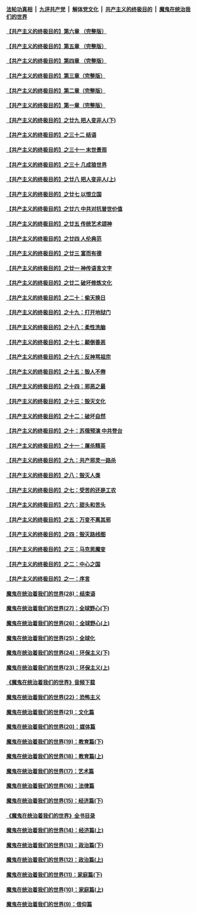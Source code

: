 

####  [法轮功真相](../../../../basic/blob/master/README.md?t=06271102) &nbsp;|&nbsp; [九评共产党](../../../../9ping.md/blob/master/README.md?t=06271102) &nbsp;|&nbsp; [解体党文化](../../../../jtdwh.md/blob/master/README.md?t=06271102)  &nbsp;|&nbsp; [共产主义的终极目的](../../../../gczydzjmd.md/blob/master/README.md?t=06271102) &nbsp;|&nbsp; [魔鬼在统治我们的世界](../../../../mgztzwmdsj.md/blob/master/README.md?t=06271102) 

#### [【共产主义的终极目的】第六章 （完整版）](../pages/nsc422/n11428913.md?t=06271102) 

#### [【共产主义的终极目的】第五章 （完整版）](../pages/nsc422/n11428912.md?t=06271102) 

#### [【共产主义的终极目的】第四章 （完整版）](../pages/nsc422/n11428907.md?t=06271102) 

#### [【共产主义的终极目的】第三章（完整版）](../pages/nsc422/n11428848.md?t=06271102) 

#### [【共产主义的终极目的】第二章（完整版）](../pages/nsc422/n11428831.md?t=06271102) 

#### [【共产主义的终极目的】第一章（完整版）](../pages/nsc422/n11417651.md?t=06271102) 

#### [【共产主义的终极目的】之廿九 把人变非人(下)](../pages/nsc422/n11344140.md?t=06271102) 

#### [【共产主义的终极目的】之三十二 结语](../pages/nsc422/n11360535.md?t=06271102) 

#### [【共产主义的终极目的】之三十一 末世景观](../pages/nsc422/n11351129.md?t=06271102) 

#### [【共产主义的终极目的】之三十 几成狼世界](../pages/nsc422/n11348280.md?t=06271102) 

#### [【共产主义的终极目的】之廿八 把人变非人(上)](../pages/nsc422/n11340492.md?t=06271102) 

#### [【共产主义的终极目的】之廿七 以恨立国](../pages/nsc422/n11336944.md?t=06271102) 

#### [【共产主义的终极目的】之廿六 中共对抗普世价值](../pages/nsc422/n11324785.md?t=06271102) 

#### [【共产主义的终极目的】之廿五 传统艺术颂神](../pages/nsc422/n11296396.md?t=06271102) 

#### [【共产主义的终极目的】之廿四 人伦典范](../pages/nsc422/n11296397.md?t=06271102) 

#### [【共产主义的终极目的】之廿三 富而有德](../pages/nsc422/n11283598.md?t=06271102) 

#### [【共产主义的终极目的】之廿一 神传语言文字](../pages/nsc422/n11263265.md?t=06271102) 

#### [【共产主义的终极目的】之廿二 破坏修炼文化](../pages/nsc422/n11245728.md?t=06271102) 

#### [【共产主义的终极目的】之二十：偷天换日](../pages/nsc422/n11238846.md?t=06271102) 

#### [【共产主义的终极目的】之十九：打开地狱门](../pages/nsc422/n11206376.md?t=06271102) 

#### [【共产主义的终极目的】之十八：柔性洗脑](../pages/nsc422/n11199994.md?t=06271102) 

#### [【共产主义的终极目的】之十七：颠倒善恶](../pages/nsc422/n11179782.md?t=06271102) 

#### [【共产主义的终极目的】之十六：反神骂祖宗](../pages/nsc422/n11166798.md?t=06271102) 

#### [【共产主义的终极目的】之十五：毁人不倦](../pages/nsc422/n11166792.md?t=06271102) 

#### [【共产主义的终极目的】之十四：邪恶之最](../pages/nsc422/n11150249.md?t=06271102) 

#### [【共产主义的终极目的】之十三：毁灭文化](../pages/nsc422/n11135227.md?t=06271102) 

#### [【共产主义的终极目的】之十二：破坏自然](../pages/nsc422/n11135214.md?t=06271102) 

#### [【共产主义的终极目的】之十：苏俄预演 中共登台](../pages/nsc422/n11118424.md?t=06271102) 

#### [【共产主义的终极目的】之十一：屠杀精英](../pages/nsc422/n11118442.md?t=06271102) 

#### [【共产主义的终极目的】之九：共产邪灵一路杀](../pages/nsc422/n11114139.md?t=06271102) 

#### [【共产主义的终极目的】之八：毁灭人类](../pages/nsc422/n11108503.md?t=06271102) 

#### [【共产主义的终极目的】之七：受苦的还是工农](../pages/nsc422/n11101809.md?t=06271102) 

#### [【共产主义的终极目的】之六：甜头和苦头](../pages/nsc422/n11096971.md?t=06271102) 

#### [【共产主义的终极目的】之五：万变不离其邪](../pages/nsc422/n11091285.md?t=06271102) 

#### [【共产主义的终极目的】之四：毁灭路线图](../pages/nsc422/n11086284.md?t=06271102) 

#### [【共产主义的终极目的】之三：马克思魔变](../pages/nsc422/n11061941.md?t=06271102) 

#### [【共产主义的终极目的】之二：中心之国](../pages/nsc422/n11047728.md?t=06271102) 

#### [【共产主义的终极目的】之一：序言](../pages/nsc422/n11086077.md?t=06271102) 

#### [魔鬼在统治着我们的世界(28)：结束语](../pages/nsc422/n10936246.md?t=06271102) 

#### [魔鬼在统治着我们的世界(27)：全球野心(下)](../pages/nsc422/n10928319.md?t=06271102) 

#### [魔鬼在统治着我们的世界(26)：全球野心(上)](../pages/nsc422/n10900318.md?t=06271102) 

#### [魔鬼在统治着我们的世界(25)：全球化](../pages/nsc422/n10788205.md?t=06271102) 

#### [魔鬼在统治着我们的世界(24)：环保主义(下)](../pages/nsc422/n10695307.md?t=06271102) 

#### [魔鬼在统治着我们的世界(23)：环保主义(上)](../pages/nsc422/n10688613.md?t=06271102) 

#### [《魔鬼在统治着我们的世界》音频下载](../pages/nsc422/n10635553.md?t=06271102) 

#### [魔鬼在统治着我们的世界(22)：恐怖主义](../pages/nsc422/n10614727.md?t=06271102) 

#### [魔鬼在统治着我们的世界(21)：文化篇](../pages/nsc422/n10597706.md?t=06271102) 

#### [魔鬼在统治着我们的世界(20)：媒体篇](../pages/nsc422/n10586579.md?t=06271102) 

#### [魔鬼在统治着我们的世界(19)：教育篇(下)](../pages/nsc422/n10564808.md?t=06271102) 

#### [魔鬼在统治着我们的世界(18)：教育篇(上)](../pages/nsc422/n10526970.md?t=06271102) 

#### [魔鬼在统治着我们的世界(17)：艺术篇](../pages/nsc422/n10499093.md?t=06271102) 

#### [魔鬼在统治着我们的世界(16)：法律篇](../pages/nsc422/n10485969.md?t=06271102) 

#### [魔鬼在统治着我们的世界(15)：经济篇(下)](../pages/nsc422/n10469975.md?t=06271102) 

#### [《魔鬼在统治着我们的世界》全书目录](../pages/nsc422/n10464261.md?t=06271102) 

#### [魔鬼在统治着我们的世界(14)：经济篇(上)](../pages/nsc422/n10457370.md?t=06271102) 

#### [魔鬼在统治着我们的世界(13)：政治篇(下)](../pages/nsc422/n10448270.md?t=06271102) 

#### [魔鬼在统治着我们的世界(12)：政治篇(上)](../pages/nsc422/n10444576.md?t=06271102) 

#### [魔鬼在统治着我们的世界(11)：家庭篇(下)](../pages/nsc422/n10440961.md?t=06271102) 

#### [魔鬼在统治着我们的世界(10)：家庭篇(上)](../pages/nsc422/n10435448.md?t=06271102) 

#### [魔鬼在统治着我们的世界(9)：信仰篇](../pages/nsc422/n10432159.md?t=06271102) 

